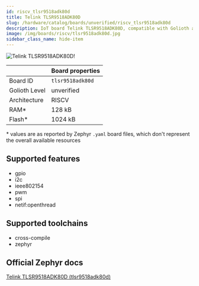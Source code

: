 ```yaml
---
id: riscv_tlsr9518adk80d
title: Telink TLSR9518ADK80D
slug: /hardware/catalog/boards/unverified/riscv_tlsr9518adk80d
description: IoT board Telink TLSR9518ADK80D, compatible with Golioth at unverified level.
image: /img/boards/riscv/tlsr9518adk80d.jpg
sidebar_class_name: hide-item
---
```


[//]: # (This is an auto-generated file, do not edit! Changes to it will be lost upon re-generation)

![Telink TLSR9518ADK80D!](/img/boards/riscv/tlsr9518adk80d.jpg "Telink TLSR9518ADK80D")

|                | Board properties     |
| -------------  | -------------------- |
| Board ID       | `tlsr9518adk80d` |
| Golioth Level  | unverified       |
| Architecture   | RISCV |
| RAM*           | 128 kB |
| Flash*         | 1024 kB |

\* values are as reported by Zephyr `.yaml` board files, which don't represent the overall available resources



## Supported features

* gpio
* i2c
* ieee802154
* pwm
* spi
* netif:openthread

## Supported toolchains

* cross-compile
* zephyr

## Official Zephyr docs

[Telink TLSR9518ADK80D (tlsr9518adk80d)](https://docs.zephyrproject.org/latest/boards/riscv/tlsr9518adk80d/doc/index.html)
